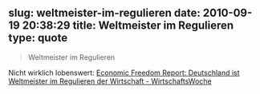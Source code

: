 slug: weltmeister-im-regulieren
date: 2010-09-19 20:38:29
title: Weltmeister im Regulieren
type: quote
---

> Weltmeister im Regulieren

Nicht wirklich lobenswert: [Economic Freedom Report: Deutschland ist Weltmeister im Regulieren der Wirtschaft - WirtschaftsWoche](http://www.wiwo.de/politik-weltwirtschaft/deutschland-ist-weltmeister-im-regulieren-der-wirtschaft-441740/)
